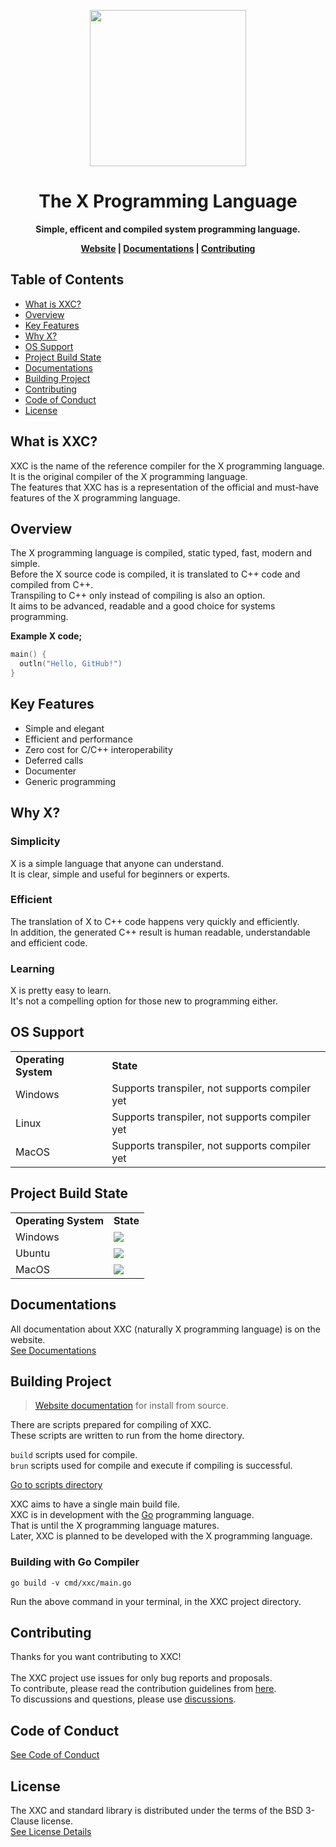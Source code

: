 <div align="center">
<p>
    <img width="250" src="https://raw.githubusercontent.com/the-xlang/resources/main/x.svg?sanitize=true">
</p>
<h1>The X Programming Language</h1>
<strong>Simple, efficent and compiled system programming language.

[Website](https://the-xlang.github.io/website/) |
[Documentations](https://the-xlang.github.io/website/pages/docs.html) |
[Contributing](https://the-xlang.github.io/website/pages/contributing.html)

</strong>
</div>

## Table of Contents
<div class="toc">
  <ul>
    <li><a href="#what-is-xxc">What is XXC?</li>
    <li><a href="#overview">Overview</a></li>
    <li><a href="#key-features">Key Features</a></li>
    <li><a href="#why-x">Why X?</a></li>
    <li><a href="#os-support">OS Support</a></li>
    <li><a href="#project-build-state">Project Build State</a></li>
    <li><a href="#documentations">Documentations</a></li>
    <li><a href="#building-project">Building Project</a></li>
    <li><a href="#contributing">Contributing</a></li>
    <li><a href="#code-of-conduct">Code of Conduct</a></li>
    <li><a href="#license">License</a></li>
  </ul>
</div>

<h2 id="what-is-xxc">What is XXC?</h2>
XXC is the name of the reference compiler for the X programming language. <br>
It is the original compiler of the X programming language. <br>
The features that XXC has is a representation of the official and must-have features of the X programming language.

<h2 id="overview">Overview</h2>

The X programming language is compiled, static typed, fast, modern and simple.<br>
Before the X source code is compiled, it is translated to C++ code and compiled from C++.<br>
Transpiling to C++ only instead of compiling is also an option.<br>
It aims to be advanced, readable and a good choice for systems programming.

<strong>Example X code;</strong>
```go
main() {
  outln("Hello, GitHub!")
}
```

<h2 id="key-features">Key Features</h2>

+ Simple and elegant
+ Efficient and performance
+ Zero cost for C/C++ interoperability
+ Deferred calls
+ Documenter
+ Generic programming

<h2 id="why-x">Why X?</h2>

<h3>Simplicity</h3>

X is a simple language that anyone can understand. <br>
It is clear, simple and useful for beginners or experts.

<h3>Efficient</h3>

The translation of X to C++ code happens very quickly and efficiently. <br>
In addition, the generated C++ result is human readable, understandable and efficient code.

<h3>Learning</h3>

X is pretty easy to learn. <br>
It's not a compelling option for those new to programming either.

<h2 id="os-support">OS Support</h2>

<table>
    <tr>
        <td><strong>Operating System</strong></td>
        <td><strong>State</strong></td>
    </tr>
    <tr>
        <td>Windows</td>
        <td>Supports transpiler, not supports compiler yet</td>
    </tr>
    <tr>
        <td>Linux</td>
        <td>Supports transpiler, not supports compiler yet</td>
    </tr>
    <tr>
        <td>MacOS</td>
        <td>Supports transpiler, not supports compiler yet</td>
    </tr>
</table>

<h2 id="project-build-state">Project Build State</h2>

<table>
    <tr>
        <td><strong>Operating System</strong></td>
        <td><strong>State</strong></td>
    </tr>
    <tr>
        <td>Windows</td>
        <td>
            <a href="https://github.com/the-xlang/xxc/actions/workflows/windows.yml">
                <img src="https://github.com/the-xlang/xxc/actions/workflows/windows.yml/badge.svg")>
            </a>
        </td>
    </tr>
    <tr>
        <td>Ubuntu</td>
        <td>
            <a href="https://github.com/the-xlang/xxc/actions/workflows/ubuntu.yml">
                <img src="https://github.com/the-xlang/xxc/actions/workflows/ubuntu.yml/badge.svg")>
            </a>
        </td>
    </tr>
    <tr>
        <td>MacOS</td>
        <td>
            <a href="https://github.com/the-xlang/xxc/actions/workflows/macos.yml">
                <img src="https://github.com/the-xlang/xxc/actions/workflows/macos.yml/badge.svg")>
            </a>
        </td>
    </tr>
</table>

<h2 id="documentations">Documentations</h2>

All documentation about XXC (naturally X programming language) is on the website. <br>
[See Documentations](https://the-xlang.github.io/website/pages/docs.html)

<h2 id="building-project">Building Project</h2>

> [Website documentation](https://the-xlang.github.io/website/pages/docs.html?page=getting-started-install-from-source) for install from source.

There are scripts prepared for compiling of XXC. <br>
These scripts are written to run from the home directory.

`build` scripts used for compile. <br>
`brun` scripts used for compile and execute if compiling is successful.

[Go to scripts directory](scripts)

XXC aims to have a single main build file. <br>
XXC is in development with the [Go](https://github.com/golang/go) programming language. <br>
That is until the X programming language matures. <br>
Later, XXC is planned to be developed with the X programming language.

### Building with Go Compiler
```
go build -v cmd/xxc/main.go
```
Run the above command in your terminal, in the XXC project directory.

<h2 id="contributing">Contributing</h2>

Thanks for you want contributing to XXC!
<br><br>
The XXC project use issues for only bug reports and proposals. <br>
To contribute, please read the contribution guidelines from <a href="https://the-xlang.github.io/website/pages/contributing.html">here</a>. <br>
To discussions and questions, please use <a href="https://github.com/the-xlang/xxc/discussions">discussions</a>.

<h2 id="code-of-conduct">Code of Conduct</h2>

[See Code of Conduct](https://the-xlang.github.io/website/pages/code_of_conduct.html)

<h2 id="license">License</h2>

The XXC and standard library is distributed under the terms of the BSD 3-Clause license. <br>
[See License Details](https://the-xlang.github.io/website/pages/license.html)

